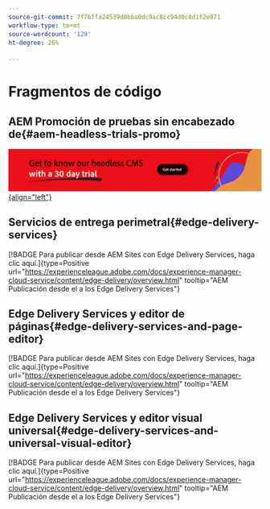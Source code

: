 ```yaml
---
source-git-commit: 7f7bffa24539d0bba0dc9ac8cc94d0c8d1f2e871
workflow-type: tm+mt
source-wordcount: '129'
ht-degree: 26%

---
```

# Fragmentos de código

## AEM Promoción de pruebas sin encabezado de{#aem-headless-trials-promo}

[![Conozca nuestro CMS sin encabezado con prueba de 30 días](./assets/aem-headless-trial-promo.png){align="left"}](https://commerce.adobe.com/business-trial/sign-up?items%5B0%5D%5Bid%5D=649A1AF5CBC5467A25E84F2561274821&amp;cli=headless_exl_banner_campaign&amp;co=US&amp;lang=en)

## Servicios de entrega perimetral{#edge-delivery-services}

[!BADGE Para publicar desde AEM Sites con Edge Delivery Services, haga clic aquí.]{type=Positive url="https://experienceleague.adobe.com/docs/experience-manager-cloud-service/content/edge-delivery/overview.html" tooltip="AEM Publicación desde el a los Edge Delivery Services"}

## Edge Delivery Services y editor de páginas{#edge-delivery-services-and-page-editor}

[!BADGE Para publicar desde AEM Sites con Edge Delivery Services, haga clic aquí.]{type=Positive url="https://experienceleague.adobe.com/docs/experience-manager-cloud-service/content/edge-delivery/overview.html" tooltip="AEM Publicación desde el a los Edge Delivery Services"}

## Edge Delivery Services y editor visual universal{#edge-delivery-services-and-universal-visual-editor}

[!BADGE Para publicar desde AEM Sites con Edge Delivery Services, haga clic aquí.]{type=Positive url="https://experienceleague.adobe.com/docs/experience-manager-cloud-service/content/edge-delivery/overview.html" tooltip="AEM Publicación desde el a los Edge Delivery Services"}
